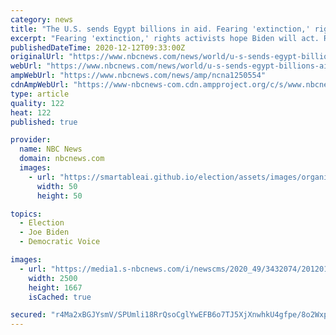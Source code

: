 ```yaml
---
category: news
title: "The U.S. sends Egypt billions in aid. Fearing 'extinction,' rights activists hope Biden will act."
excerpt: "Fearing 'extinction,' rights activists hope Biden will act. Rights groups say the scale of oppression under Egyptian President Abdel-Fattah el-Sissi is “unprecedented.” Jess Kelly said she knew her husband,"
publishedDateTime: 2020-12-12T09:33:00Z
originalUrl: "https://www.nbcnews.com/news/world/u-s-sends-egypt-billions-aid-fearing-extinction-rights-activists-n1250554"
webUrl: "https://www.nbcnews.com/news/world/u-s-sends-egypt-billions-aid-fearing-extinction-rights-activists-n1250554"
ampWebUrl: "https://www.nbcnews.com/news/amp/ncna1250554"
cdnAmpWebUrl: "https://www-nbcnews-com.cdn.ampproject.org/c/s/www.nbcnews.com/news/amp/ncna1250554"
type: article
quality: 122
heat: 122
published: true

provider:
  name: NBC News
  domain: nbcnews.com
  images:
    - url: "https://smartableai.github.io/election/assets/images/organizations/nbcnews.com-50x50.jpg"
      width: 50
      height: 50

topics:
  - Election
  - Joe Biden
  - Democratic Voice

images:
  - url: "https://media1.s-nbcnews.com/i/newscms/2020_49/3432074/201201-egypt-el-sissi-mc-9182_ded51f2664c788e3890578a34275e2e0.jpg"
    width: 2500
    height: 1667
    isCached: true

secured: "r4Ma2xBGJYsmV/SPUmli18RrQsoCglYwEFB6o7TJ5XjXnwhkU4gfpe/8o2WxpKqXxDWC4wKe59nSe9SBgicWuylNZVE2alZ0WvBe9l7X8OHUumvP+3xRhCBNpsmpF31WfVPxaGV84JxwerFhif0kvVhIpcF4Qa7c/WqLvryG1wE1pia/H2jeGclydnlabOs4kKArdPD4qGQ+WaWjvIFMOWyg3B2uCjUdUaS/Gvi0zIf0kKzzrcBdRvk3v+8OXkLsCbDOWhdq7EUjhP4IU3gaCDS63CTkDSKr2ZL4ND8OTeVllJEKTauPSRrl9WujgOJ1cuafY5hNbF1zMzbFNy3IF2YdMAMyYDCfbebu8NzWlBM=;xlxFtcGWmi8vocKI3CuXUA=="
---
```


